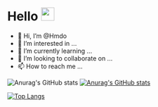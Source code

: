 # Hello <img src="https://raw.githubusercontent.com/MartinHeinz/MartinHeinz/master/wave.gif" width="30px">
- 👋 Hi, I’m @Hmdo
- 👀 I’m interested in ...
- 🌱 I’m currently learning ...
- 💞️ I’m looking to collaborate on ...
- 📫 How to reach me ...

![Anurag's GitHub stats](https://github-readme-stats.vercel.app/api?username=bxi4&show_icons=true&theme=dark)
[![Anurag's GitHub stats](https://github-readme-stats.vercel.app/api?username=bxi4)](https://github.com/bxi4/github-readme-stats)


[![Top Langs](https://github-readme-stats.vercel.app/api/top-langs/?username=anuraghazra)](https://github.com/anuraghazra/github-readme-stats)




<!---
bxi4/bxi4 is a ✨ special ✨ repository because its `README.md` (this file) appears on your GitHub profile.
You can click the Preview link to take a look at your changes.
--->
